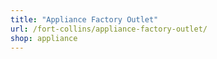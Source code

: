 ```yaml
---
title: "Appliance Factory Outlet"
url: /fort-collins/appliance-factory-outlet/
shop: appliance
---
```

